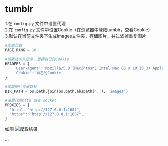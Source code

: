# tumblr

1.在 `config.py` 文件中设置代理  
2.在 `config.py` 文件中设置Cookie（在浏览器中登陆tumblr，查看Cookie）     
3.默认在当前文件夹下生成images文件夹，存储图片，并过滤掉重复图片

```Python
#爬取页数
PAGE_RANG = 10

#设置请求头信息，更换自己的Cookie
HEADERS = {
    'User-Agent':'Mozilla/5.0 (Macintosh; Intel Mac OS X 10_13_3) AppleWebKit/537.36 (KHTML, like Gecko) Chrome/65.0.3325.162 Safari/537.36',
    'Cookie':'自己的Cookie'
}

#爬取图片存储路径
DIR_PATH = os.path.join(os.path.abspath('.'), 'images')

#设置代理http 或者 socket
PROXIES = {
  "http": "http://127.0.0.1:1087",
  "https": "http://127.0.0.1:1087",
}

```

如图
![爬取结果](https://github.com/yichahucha/tumblr_spider/blob/master/WX20181214-132916@2x.png?raw=true)

...
